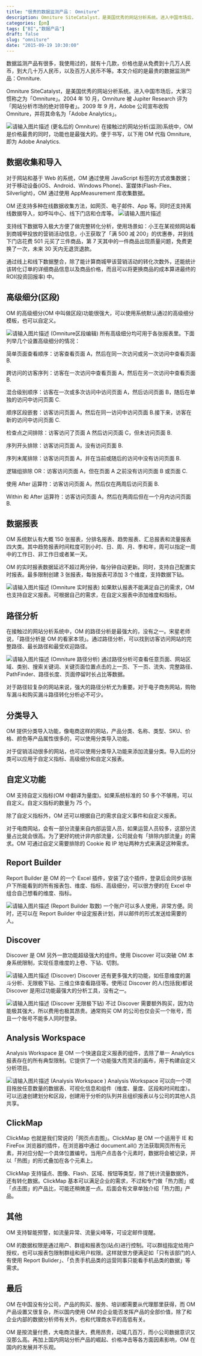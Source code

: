 ```yaml
---
title: "很贵的数据监测产品： Omniture"
description: Omniture SiteCatalyst，是美国优秀的网站分析系统。进入中国市场后，大家习惯称之为「Omniture」。2004 年 10 月，Omniture 被 Jupiter Research 评为「网站分析市场的绝对领导者」。2009 年 9 月，Adobe 公司宣布收购 Omniture，并将其命名为「Adobe Analytics」。
categories: [pm]
tags: ["BI","数据产品"]
draft: false
slug: "omniture"
date: "2015-09-19 10:30:00"
---
```


数据监测产品有很多，我使用过的，就有十几款，价格也是从免费到十几万人民币，到大几十万人民币，以及百万人民币不等。本文介绍的是最贵的数据监测产品：Omniture.

Omniture SiteCatalyst，是美国优秀的网站分析系统。进入中国市场后，大家习惯称之为「Omniture」。2004 年 10 月，Omniture 被 Jupiter Research 评为「网站分析市场的绝对领导者」。2009 年 9 月，Adobe 公司宣布收购 Omniture，并将其命名为「Adobe Analytics」。

![请输入图片描述][1]
(更名后的 Omniture)
在接触过的网站分析(监测)系统中，OM 是价格最贵的同时，功能也是最强大的。便于书写，以下用 OM 代指 Omniture, 即为 Adobe Analytics.

## 数据收集和导入
对于网站和基于 Web 的系统，OM 通过使用 JavaScript 标签的方式收集数据；对于移动设备(iOS、Android、Windows Phone)、富媒体(Flash-Flex、Silverlight)，OM 通过使用 AppMeasurement 库收集数据。

OM 还支持多种在线数据收集方法，如网页、电子邮件、App 等。同时还支持离线数据导入，如呼叫中心、线下门店和仓库等。
![请输入图片描述][2]

支持线下数据导入极大方便了做完整转化分析，使用场景如：小王在某视频网站看到商城甲投放的营销活动信息，小王获取了「满 500 减 200」的优惠券，并到线下门店花费 501 元买了三件商品，第 7 天其中的一件商品出现质量问题，免费更换了一次，未来 30 天内无退货退款。

通过线上和线下数据整合，除了能计算商城甲该营销活动的转化次数外，还能统计该转化订单的详细商品信息以及商品价格，而且可以将更换商品的成本算进最终的 ROI(投资回报率) 中。

## 高级细分(区段)
OM 的高级细分(OM 中叫做区段)功能很强大，可以使用系统默认通过的高级细分模板，也可以自定义。

![请输入图片描述][3]
(Omniture区段编辑)
所有高级细分均可用于各张报表里。下面列举几个设置高级细分的情况：

简单页面查看顺序：访客查看页面 A，然后在同一次访问或另一次访问中查看页面 B.

跨访问的访客序列：访客在一次访问中查看页面 A，然后在另一次访问中查看页面 B.

混合级别顺序：访客在一次或多次访问中访问页面 A，然后访问页面 B，随后在单独的访问中访问页面 C.

顺序区段嵌套：访客访问页面 A，然后在同一访问中访问页面 B.接下来，访客在新的访问中访问页面 C.

检查点之间排除：访客访问了页面 A 然后访问页面 C，但未访问页面 B.

序列开头排除：访客访问页面 A，没有访问页面 B.

序列末尾排除：访客访问页面 A，并在当前或随后的访问中没有访问页面 B.

逻辑组排除 OR：访客访问页面 A，但在页面 A 之前没有访问页面 B 或页面 C.

使用 After 运算符：访客访问页面 A，然后仅在两周后访问页面 B.

Within 和 After 运算符：访客访问页面 A，然后在两周后但在一个月内访问页面 B.

## 数据报表
OM 系统默认有大概 150 张报表，分排名报表、趋势报表、汇总报表和流量报表四大类。其中趋势报表时间粒度可到小时、日、周、月、季和年，周可以指定一周中的工作日、非工作日或者某一天。

OM 的实时报表数据延迟不超过两分钟，每分钟自动更新。同时，支持自己配置实时报表。最多限制创建 3 张报表，每张报表可添加 3 个维度，支持数据下钻。

![请输入图片描述][4]
(Omniture 实时报表)
如果默认报表不能满足自己的需求，OM 也支持自定义报表。可根据自己的需求，在自定义报表中添加维度和指标。

## 路径分析
在接触过的网站分析系统中，OM 的路径分析是最强大的，没有之一。宋星老师说，「路径分析是 OM 的看家本领」。通过路径分析，可以找到访客访问网站的完整路径、最长路径和最受欢迎路径。

![请输入图片描述][5]
(Omniture 路径分析)
通过路径分析可查看任意页面、网站区域、类别、搜索关键词、关键页面位置点击的上一页、下一页、流失、完整路径、PathFinder、路径长度、页面停留时长占比等数据。

对于路径较复杂的网站来说，强大的路径分析尤为重要。对于电子商务网站，购物车漏斗和购买漏斗路径转化分析必不可少。

## 分类导入
OM 提供分类导入功能，像电商这样的网站，产品分类、名称、类型、SKU、价格、颜色等产品属性很多的，可以使用分类导入功能。

对于促销活动很多的网站，也可以使用分类导入功能来添加流量分类。导入后的分类可以应用于自定义指标、高级细分和自定义报表。

## 自定义功能
OM 支持自定义指标(OM 中翻译为量度)。如果系统标准的 50 多个不够用，可以自定义。自定义指标的数量为 75 个。

除了自定义指标外，OM 还可以根据自己的需求自定义事件和自定义报表。

对于电商网站，会有一部分流量来自内部运营人员，如果运营人员较多，这部分流量占比就会很高。为了更好的统计非内部流量，公司就会有「排除内部流量」的需求。OM 可通过自定义需要排除的 Cookie 和 IP 地址两种方式来满足这种需求。

## Report Builder
Report Builder 是 OM 的一个 Excel 插件，安装了这个插件，登录后会同步该账户下所能看到的所有报表包、维度、指标、高级细分，可以很方便的在 Excel 中组合自己想看的维度、指标。

![请输入图片描述][6]
(Report Builder 取数)
一个账户可以多人使用，非常方便。同时，还可以在 Report Builder 中设定报表计划，并以邮件的形式发送给需要的人。

## Discover
Discover 是 OM 另外一款功能超级强大的组件。使用 Discover 可以突破 OM 本身系统限制，实现任意维度的上卷、下钻、切割。

![请输入图片描述][7]
(Discover)
Discover 还有更多强大的功能，如任意维度的漏斗分析、无限极下钻、三维立体查看路径等。使用过 Discover 的人(包括我)都说 Discover 是用过功能最强大的分析工具，没有之一。

![请输入图片描述][8]
(Discover 无限极下钻)
不过 Discover 需要额外购买，因为功能极其强大，所以费用也极其昂贵。通常购买 OM 的公司也仅会买一个账号，而且一个账号不能多人同时登录。

## Analysis Workspace
Analysis Workspace 是 OM 一个快速自定义报表的组件，去除了单一 Analytics 报表存在的所有典型限制。它提供了一个功能强大而灵活的画布，用于构建自定义分析项目。

![请输入图片描述][9]
(Analysis Workspace )
Analysis Workspace 可以向一个项目拖放任意数量的数据表、可视化信息和组件（维度、量度、区段和时间粒度）。可以迅速创建划分和区段，创建用于分析的队列并且组织报表以与公司的其他人员共享。

## ClickMap
ClickMap 也就是我们常说的「网页点击图」。ClickMap 是 OM 一个适用于 IE 和 FireFox 浏览器的插件，在浏览器中通过 document.all() 方法获取网页所有元素，并对应分配一个具体位置编号。当用户点击各个元素时，数据将会被记录，并以「热图」的形式叠加在各个元素上。

ClickMap 支持锚点、图像、Flash、区域、按钮等类型，除了统计流量数据外，还有转化数据。ClickMap 基本可以满足企业的需求，不过和专门做「热力图」或「点击图」的产品比，可能还稍微差一点。后面会有文章单独介绍「热力图」产品。

## 其他
OM 支持智能预警，如流量异常、流量尖峰等，可设定邮件提醒。

OM 的数据权限是通过用户、群组和报表包(站点)进行控制。可以群组指定给用户授权，也可以报表包限制群组和用户权限。这样就很方便满足如「只有该部门的人有使用 Report Bulider」、「负责手机品类的运营同事只能看手机品类的数据」等需求。

## 最后
OM 在中国没有分公司，产品的购买、服务、培训都需要从代理那里获得，而 OM 产品设置又很复杂，所以国内使用 OM 的企业能否发挥产品的全部价值，除了和企业内部的数据分析师有关外，也和代理商水平的高低有关。

OM 是按流量付费，大电商流量大，费用昂贵，动辄几百万，而小公司数据意识又没那么高。再加上国内网站分析产品的崛起、价格冲击等各方面因素影响，OM 在国内的发展并不乐观。


  [1]: https://pic1.zhimg.com/80/v2-84cdbebbb35677cf227558463c0765f0_720w.jpg
  [2]: https://pic1.zhimg.com/80/v2-ad77acadc8aed9ada565189a0e99ae78_720w.png
  [3]: https://pic2.zhimg.com/80/v2-588ec6724e428c641f02adfb459bb7dd_720w.png
  [4]: https://pic2.zhimg.com/80/v2-881c7c1735343e90b3041fa43e41ab21_720w.png
  [5]: https://pic3.zhimg.com/80/v2-4b1919131c73e2d7183521b7b94f7a76_720w.jpg
  [6]: https://pic1.zhimg.com/80/v2-9e90358d0cfdae70af5ae055305fc884_720w.jpg
  [7]: https://pic4.zhimg.com/80/v2-a5582ca7979f0061c356bbb678c32b1f_720w.jpg
  [8]: https://pic2.zhimg.com/80/v2-abc6dace85eecd25aa5ebf7bb584ce59_720w.jpg
  [9]: https://pic1.zhimg.com/80/v2-6df62cd453fbf5f5ac5c6fc55b394db0_720w.png
